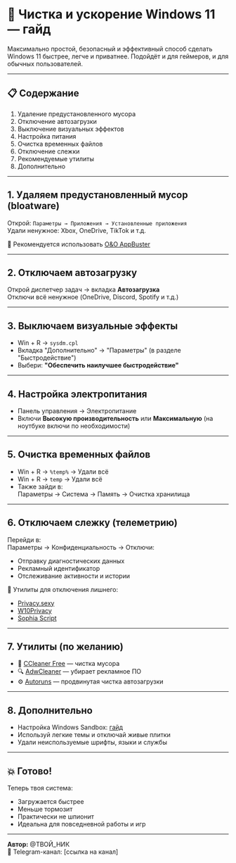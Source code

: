 # 🧼 Чистка и ускорение Windows 11 — гайд

Максимально простой, безопасный и эффективный способ сделать Windows 11 быстрее, легче и приватнее. Подойдёт и для геймеров, и для обычных пользователей.

---

## 📋 Содержание

1. Удаление предустановленного мусора  
2. Отключение автозагрузки  
3. Выключение визуальных эффектов  
4. Настройка питания  
5. Очистка временных файлов  
6. Отключение слежки  
7. Рекомендуемые утилиты  
8. Дополнительно

---

## 1. Удаляем предустановленный мусор (bloatware)

Открой:
``Параметры → Приложения → Установленные приложения``  
Удали ненужное: Xbox, OneDrive, TikTok и т.д.

🔹 Рекомендуется использовать [O&O AppBuster](https://www.oo-software.com/en/ooappbuster)

---

## 2. Отключаем автозагрузку

Открой диспетчер задач → вкладка **Автозагрузка**  
Отключи всё ненужное (OneDrive, Discord, Spotify и т.д.)

---

## 3. Выключаем визуальные эффекты

- Win + R → `sysdm.cpl`
- Вкладка "Дополнительно" → "Параметры" (в разделе "Быстродействие")
- Выбери: **"Обеспечить наилучшее быстродействие"**

---

## 4. Настройка электропитания

- Панель управления → Электропитание  
- Включи **Высокую производительность** или **Максимальную** (на ноутбуке включи по необходимости)

---

## 5. Очистка временных файлов

- Win + R → `%temp%` → Удали всё  
- Win + R → `temp` → Удали всё  
- Также зайди в:  
  Параметры → Система → Память → Очистка хранилища

---

## 6. Отключаем слежку (телеметрию)

Перейди в:  
Параметры → Конфиденциальность → Отключи:  
- Отправку диагностических данных  
- Рекламный идентификатор  
- Отслеживание активности и истории

🔹 Утилиты для отключения лишнего:  
- [Privacy.sexy](https://privacy.sexy/)  
- [W10Privacy](https://www.winprivacy.de/english-home/)  
- [Sophia Script](https://github.com/farag2/Sophia-Script-for-Windows)

---

## 7. Утилиты (по желанию)

- 🔧 [CCleaner Free](https://www.ccleaner.com/ccleaner) — чистка мусора  
- 🔍 [AdwCleaner](https://www.malwarebytes.com/adwcleaner) — убирает рекламное ПО  
- ⚙️ [Autoruns](https://learn.microsoft.com/en-us/sysinternals/downloads/autoruns) — продвинутая чистка автозагрузки

---

## 8. Дополнительно

- Настройка Windows Sandbox: [гайд](https://learn.microsoft.com/ru-ru/windows/security/threat-protection/windows-sandbox/windows-sandbox-overview)  
- Используй легкие темы и отключай живые плитки  
- Удали неиспользуемые шрифты, языки и службы

---

## 💥 Готово!

Теперь твоя система:
- Загружается быстрее  
- Меньше тормозит  
- Практически не шпионит  
- Идеальна для повседневной работы и игр

---

**Автор:** @ТВОЙ_НИК  
📎 Telegram-канал: [ссылка на канал]

